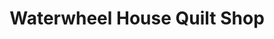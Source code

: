---
title: "Waterwheel House Quilt Shop"
url: /londonderry/waterwheel-house-quilt-shop/
shop: shop
---